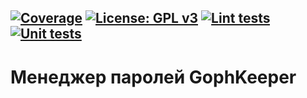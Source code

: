 [![Coverage](https://codecov.io/gh/hikjik/gophkeeper/branch/main/graph/badge.svg?token=7XARTW7JX9)](https://codecov.io/gh/hikjik/gophkeeper)
[![License: GPL v3](https://img.shields.io/badge/License-GPLv3-blue.svg)](https://tldrlegal.com/license/gnu-lesser-general-public-license-v3-(lgpl-3))
[![Lint tests](https://github.com/hikjik/gophkeeper/actions/workflows/lint-tests.yml/badge.svg)](https://github.com/hikjik/gophkeeper/actions/workflows/lint-tests.yml)
[![Unit tests](https://github.com/hikjik/gophkeeper/actions/workflows/unit-tests.yml/badge.svg)](https://github.com/hikjik/gophkeeper/actions/workflows/unit-tests.yml)
------
# Менеджер паролей GophKeeper
